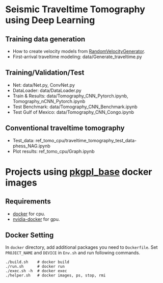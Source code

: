 # Seismic Traveltime Tomography using Deep Learning

## Training data generation
- How to create velocity models from [RandomVelocityGenerator](https://github.com/pkgpl/RandomVelocityGenerator).
- First-arrival traveltime modeling: data/Generate_traveltime.py  

## Training/Validation/Test
- Net: data/Net.py, ConvNet.py
- DataLoader: data/DataLoader.py
- Train & Results: data/Tomography_CNN_Pytorch.ipynb, Tomography_nCNN_Pytorch.ipynb
- Test Benchmark: data/Tomography_CNN_Benchmark.ipynb
- Test Gulf of Mexico: data/Tomography_CNN_Congo.ipynb

## Conventional traveltime tomography
- Test_data: ref_tomo_cpu/traveltime_tomography_test_data-phess_NAG.ipynb
- Plot results: ref_tomo_cpu/Graph.ipynb


# Projects using [pkgpl_base](https://github.com/pkgpl/pkgpl_base) docker images

## Requirements
- [docker](https://docs.docker.com/engine/install/) for cpu.
- [nvidia-docker](https://docs.nvidia.com/datacenter/cloud-native/container-toolkit/install-guide.html) for gpu.

## Docker Setting

In `docker` directory, add additional packages you need to `Dockerfile`.
Set `PROJECT_NAME` and `DEVICE` in `Env.sh` and run following commands.

```
./build.sh    # docker build
./run.sh      # docker run
./exec.sh -h  # docker exec
./helper.sh   # docker images, ps, stop, rmi
```
